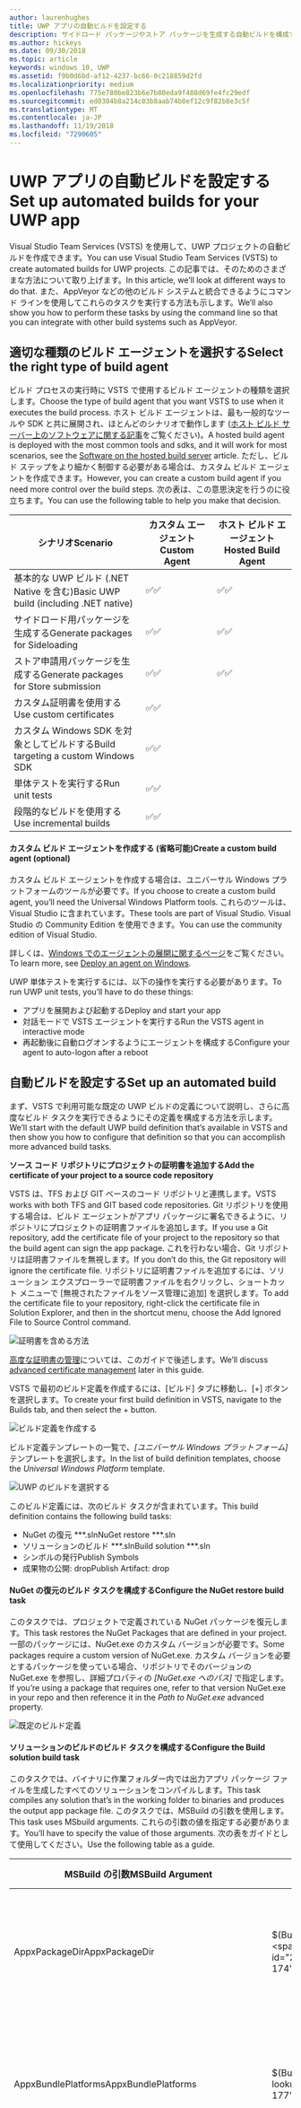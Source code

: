 ```yaml
---
author: laurenhughes
title: UWP アプリの自動ビルドを設定する
description: サイドロード パッケージやストア パッケージを生成する自動ビルドを構成する方法について説明します。
ms.author: hickeys
ms.date: 09/30/2018
ms.topic: article
keywords: windows 10, UWP
ms.assetid: f9b0d6bd-af12-4237-bc66-0c218859d2fd
ms.localizationpriority: medium
ms.openlocfilehash: 775e780be823b6e7b80eda9f488d69fe4fc29edf
ms.sourcegitcommit: ed0304b8a214c03b8aab74b8ef12c9f82b8e3c5f
ms.translationtype: MT
ms.contentlocale: ja-JP
ms.lasthandoff: 11/19/2018
ms.locfileid: "7290605"
---
```

# <a name="set-up-automated-builds-for-your-uwp-app"></a><span data-ttu-id="2e353-104">UWP アプリの自動ビルドを設定する</span><span class="sxs-lookup"><span data-stu-id="2e353-104">Set up automated builds for your UWP app</span></span>

<span data-ttu-id="2e353-105">Visual Studio Team Services (VSTS) を使用して、UWP プロジェクトの自動ビルドを作成できます。</span><span class="sxs-lookup"><span data-stu-id="2e353-105">You can use Visual Studio Team Services (VSTS) to create automated builds for UWP projects.</span></span>
<span data-ttu-id="2e353-106">この記事では、そのためのさまざまな方法について取り上げます。</span><span class="sxs-lookup"><span data-stu-id="2e353-106">In this article, we’ll look at different ways to do that.</span></span>  <span data-ttu-id="2e353-107">また、AppVeyor などの他のビルド システムと統合できるようにコマンド ラインを使用してこれらのタスクを実行する方法も示します。</span><span class="sxs-lookup"><span data-stu-id="2e353-107">We’ll also show you how to perform these tasks by using the command line so that you can integrate with other build systems such as AppVeyor.</span></span>

## <a name="select-the-right-type-of-build-agent"></a><span data-ttu-id="2e353-108">適切な種類のビルド エージェントを選択する</span><span class="sxs-lookup"><span data-stu-id="2e353-108">Select the right type of build agent</span></span>

<span data-ttu-id="2e353-109">ビルド プロセスの実行時に VSTS で使用するビルド エージェントの種類を選択します。</span><span class="sxs-lookup"><span data-stu-id="2e353-109">Choose the type of build agent that you want VSTS to use when it executes the build process.</span></span>
<span data-ttu-id="2e353-110">ホスト ビルド エージェントは、最も一般的なツールや SDK と共に展開され、ほとんどのシナリオで動作します ([ホスト ビルド サーバー上のソフトウェアに関する記事](https://www.visualstudio.com/docs/build/admin/agents/hosted-pool#software)をご覧ください)。</span><span class="sxs-lookup"><span data-stu-id="2e353-110">A hosted build agent is deployed with the most common tools and sdks, and it will work for most scenarios, see the [Software on the hosted build server](https://www.visualstudio.com/docs/build/admin/agents/hosted-pool#software) article.</span></span> <span data-ttu-id="2e353-111">ただし、ビルド ステップをより細かく制御する必要がある場合は、カスタム ビルド エージェントを作成できます。</span><span class="sxs-lookup"><span data-stu-id="2e353-111">However, you can create a custom build agent if you need more control over the build steps.</span></span> <span data-ttu-id="2e353-112">次の表は、この意思決定を行うのに役立ちます。</span><span class="sxs-lookup"><span data-stu-id="2e353-112">You can use the following table to help you make that decision.</span></span>

| **<span data-ttu-id="2e353-113">シナリオ</span><span class="sxs-lookup"><span data-stu-id="2e353-113">Scenario</span></span>** | **<span data-ttu-id="2e353-114">カスタム エージェント</span><span class="sxs-lookup"><span data-stu-id="2e353-114">Custom Agent</span></span>** | **<span data-ttu-id="2e353-115">ホスト ビルド エージェント</span><span class="sxs-lookup"><span data-stu-id="2e353-115">Hosted Build Agent</span></span>** |
|-------------|----------------|----------------------|
| <span data-ttu-id="2e353-116">基本的な UWP ビルド (.NET Native を含む)</span><span class="sxs-lookup"><span data-stu-id="2e353-116">Basic UWP build (including .NET native)</span></span>| <span data-ttu-id="2e353-117">:white_check_mark:</span><span class="sxs-lookup"><span data-stu-id="2e353-117">:white_check_mark:</span></span> | <span data-ttu-id="2e353-118">:white_check_mark:</span><span class="sxs-lookup"><span data-stu-id="2e353-118">:white_check_mark:</span></span> |
| <span data-ttu-id="2e353-119">サイドロード用パッケージを生成する</span><span class="sxs-lookup"><span data-stu-id="2e353-119">Generate packages for Sideloading</span></span>| <span data-ttu-id="2e353-120">:white_check_mark:</span><span class="sxs-lookup"><span data-stu-id="2e353-120">:white_check_mark:</span></span> | <span data-ttu-id="2e353-121">:white_check_mark:</span><span class="sxs-lookup"><span data-stu-id="2e353-121">:white_check_mark:</span></span> |
| <span data-ttu-id="2e353-122">ストア申請用パッケージを生成する</span><span class="sxs-lookup"><span data-stu-id="2e353-122">Generate packages for Store submission</span></span>| <span data-ttu-id="2e353-123">:white_check_mark:</span><span class="sxs-lookup"><span data-stu-id="2e353-123">:white_check_mark:</span></span> | <span data-ttu-id="2e353-124">:white_check_mark:</span><span class="sxs-lookup"><span data-stu-id="2e353-124">:white_check_mark:</span></span> |
| <span data-ttu-id="2e353-125">カスタム証明書を使用する</span><span class="sxs-lookup"><span data-stu-id="2e353-125">Use custom certificates</span></span>| <span data-ttu-id="2e353-126">:white_check_mark:</span><span class="sxs-lookup"><span data-stu-id="2e353-126">:white_check_mark:</span></span> | |
| <span data-ttu-id="2e353-127">カスタム Windows SDK を対象としてビルドする</span><span class="sxs-lookup"><span data-stu-id="2e353-127">Build targeting a custom Windows SDK</span></span>| <span data-ttu-id="2e353-128">:white_check_mark:</span><span class="sxs-lookup"><span data-stu-id="2e353-128">:white_check_mark:</span></span> |  |
| <span data-ttu-id="2e353-129">単体テストを実行する</span><span class="sxs-lookup"><span data-stu-id="2e353-129">Run unit tests</span></span>| <span data-ttu-id="2e353-130">:white_check_mark:</span><span class="sxs-lookup"><span data-stu-id="2e353-130">:white_check_mark:</span></span> |  |
| <span data-ttu-id="2e353-131">段階的なビルドを使用する</span><span class="sxs-lookup"><span data-stu-id="2e353-131">Use incremental builds</span></span>| <span data-ttu-id="2e353-132">:white_check_mark:</span><span class="sxs-lookup"><span data-stu-id="2e353-132">:white_check_mark:</span></span> |  |

#### <a name="create-a-custom-build-agent-optional"></a><span data-ttu-id="2e353-133">カスタム ビルド エージェントを作成する (省略可能)</span><span class="sxs-lookup"><span data-stu-id="2e353-133">Create a custom build agent (optional)</span></span>

<span data-ttu-id="2e353-134">カスタム ビルド エージェントを作成する場合は、ユニバーサル Windows プラットフォームのツールが必要です。</span><span class="sxs-lookup"><span data-stu-id="2e353-134">If you choose to create a custom build agent, you’ll need the Universal Windows Platform tools.</span></span> <span data-ttu-id="2e353-135">これらのツールは、Visual Studio に含まれています。</span><span class="sxs-lookup"><span data-stu-id="2e353-135">These tools are part of Visual Studio.</span></span> <span data-ttu-id="2e353-136">Visual Studio の Community Edition を使用できます。</span><span class="sxs-lookup"><span data-stu-id="2e353-136">You can use the community edition of Visual Studio.</span></span>

<span data-ttu-id="2e353-137">詳しくは、[Windows でのエージェントの展開に関するページ](https://www.visualstudio.com/docs/build/admin/agents/v2-windows)をご覧ください。</span><span class="sxs-lookup"><span data-stu-id="2e353-137">To learn more, see [Deploy an agent on Windows](https://www.visualstudio.com/docs/build/admin/agents/v2-windows).</span></span>

<span data-ttu-id="2e353-138">UWP 単体テストを実行するには、以下の操作を実行する必要があります。</span><span class="sxs-lookup"><span data-stu-id="2e353-138">To run UWP unit tests, you’ll have to do these things:</span></span>

- <span data-ttu-id="2e353-139">アプリを展開および起動する</span><span class="sxs-lookup"><span data-stu-id="2e353-139">Deploy and start your app</span></span>
- <span data-ttu-id="2e353-140">対話モードで VSTS エージェントを実行する</span><span class="sxs-lookup"><span data-stu-id="2e353-140">Run the VSTS agent in interactive mode</span></span>
- <span data-ttu-id="2e353-141">再起動後に自動ログオンするようにエージェントを構成する</span><span class="sxs-lookup"><span data-stu-id="2e353-141">Configure your agent to auto-logon after a reboot</span></span>

## <a name="set-up-an-automated-build"></a><span data-ttu-id="2e353-142">自動ビルドを設定する</span><span class="sxs-lookup"><span data-stu-id="2e353-142">Set up an automated build</span></span>

<span data-ttu-id="2e353-143">まず、VSTS で利用可能な既定の UWP ビルドの定義について説明し、さらに高度なビルド タスクを実行できるようにその定義を構成する方法を示します。</span><span class="sxs-lookup"><span data-stu-id="2e353-143">We’ll start with the default UWP build definition that’s available in VSTS and then show you how to configure that definition so that you can accomplish more advanced build tasks.</span></span>

**<span data-ttu-id="2e353-144">ソース コード リポジトリにプロジェクトの証明書を追加する</span><span class="sxs-lookup"><span data-stu-id="2e353-144">Add the certificate of your project to a source code repository</span></span>**

<span data-ttu-id="2e353-145">VSTS は、TFS および GIT ベースのコード リポジトリと連携します。</span><span class="sxs-lookup"><span data-stu-id="2e353-145">VSTS works with both TFS and GIT based code repositories.</span></span>
<span data-ttu-id="2e353-146">Git リポジトリを使用する場合は、ビルド エージェントがアプリ パッケージに署名できるように、リポジトリにプロジェクトの証明書ファイルを追加します。</span><span class="sxs-lookup"><span data-stu-id="2e353-146">If you use a Git repository, add the certificate file of your project to the repository so that the build agent can sign the app package.</span></span> <span data-ttu-id="2e353-147">これを行わない場合、Git リポジトリは証明書ファイルを無視します。</span><span class="sxs-lookup"><span data-stu-id="2e353-147">If you don’t do this, the Git repository will ignore the certificate file.</span></span>
<span data-ttu-id="2e353-148">リポジトリに証明書ファイルを追加するには、ソリューション エクスプローラーで証明書ファイルを右クリックし、ショートカット メニューで [無視されたファイルをソース管理に追加] を選択します。</span><span class="sxs-lookup"><span data-stu-id="2e353-148">To add the certificate file to your repository, right-click the certificate file in Solution Explorer, and then in the shortcut menu, choose the Add Ignored File to Source Control command.</span></span>

![証明書を含める方法](images/building-screen1.png)

<span data-ttu-id="2e353-150">[高度な証明書の管理](#certificates-best-practices)については、このガイドで後述します。</span><span class="sxs-lookup"><span data-stu-id="2e353-150">We’ll discuss [advanced certificate management](#certificates-best-practices) later in this guide.</span></span>

<span data-ttu-id="2e353-151">VSTS で最初のビルド定義を作成するには、[ビルド] タブに移動し、[+] ボタンを選択します。</span><span class="sxs-lookup"><span data-stu-id="2e353-151">To create your first build definition in VSTS, navigate to the Builds tab, and then select the + button.</span></span>

![ビルド定義を作成する](images/building-screen2.png)

<span data-ttu-id="2e353-153">ビルド定義テンプレートの一覧で、*[ユニバーサル Windows プラットフォーム]* テンプレートを選択します。</span><span class="sxs-lookup"><span data-stu-id="2e353-153">In the list of build definition templates, choose the *Universal Windows Platform* template.</span></span>

![UWP のビルドを選択する](images/building-screen3.png)

<span data-ttu-id="2e353-155">このビルド定義には、次のビルド タスクが含まれています。</span><span class="sxs-lookup"><span data-stu-id="2e353-155">This build definition contains the following build tasks:</span></span>

- <span data-ttu-id="2e353-156">NuGet の復元 \*\*\*.sln</span><span class="sxs-lookup"><span data-stu-id="2e353-156">NuGet restore \*\*\*.sln</span></span>
- <span data-ttu-id="2e353-157">ソリューションのビルド \*\*\*.sln</span><span class="sxs-lookup"><span data-stu-id="2e353-157">Build solution \*\*\*.sln</span></span>
- <span data-ttu-id="2e353-158">シンボルの発行</span><span class="sxs-lookup"><span data-stu-id="2e353-158">Publish Symbols</span></span>
- <span data-ttu-id="2e353-159">成果物の公開: drop</span><span class="sxs-lookup"><span data-stu-id="2e353-159">Publish Artifact: drop</span></span>

#### <a name="configure-the-nuget-restore-build-task"></a><span data-ttu-id="2e353-160">NuGet の復元のビルド タスクを構成する</span><span class="sxs-lookup"><span data-stu-id="2e353-160">Configure the NuGet restore build task</span></span>

<span data-ttu-id="2e353-161">このタスクでは、プロジェクトで定義されている NuGet パッケージを復元します。</span><span class="sxs-lookup"><span data-stu-id="2e353-161">This task restores the NuGet Packages that are defined in your project.</span></span> <span data-ttu-id="2e353-162">一部のパッケージには、NuGet.exe のカスタム バージョンが必要です。</span><span class="sxs-lookup"><span data-stu-id="2e353-162">Some packages require a custom version of NuGet.exe.</span></span> <span data-ttu-id="2e353-163">カスタム バージョンを必要とするパッケージを使っている場合、リポジトリでそのバージョンの NuGet.exe を参照し、詳細プロパティの *[NuGet.exe へのパス]* で指定します。</span><span class="sxs-lookup"><span data-stu-id="2e353-163">If you’re using a package that requires one, refer to that version NuGet.exe in your repo and then reference it in the *Path to NuGet.exe* advanced property.</span></span>

![既定のビルド定義](images/building-screen4.png)

#### <a name="configure-the-build-solution-build-task"></a><span data-ttu-id="2e353-165">ソリューションのビルドのビルド タスクを構成する</span><span class="sxs-lookup"><span data-stu-id="2e353-165">Configure the Build solution build task</span></span>

<span data-ttu-id="2e353-166">このタスクでは、バイナリに作業フォルダー内では出力アプリ パッケージ ファイルを生成したすべてのソリューションをコンパイルします。</span><span class="sxs-lookup"><span data-stu-id="2e353-166">This task compiles any solution that’s in the working folder to binaries and produces the output app package file.</span></span>
<span data-ttu-id="2e353-167">このタスクでは、MSBuild の引数を使用します。</span><span class="sxs-lookup"><span data-stu-id="2e353-167">This task uses MSbuild arguments.</span></span>  <span data-ttu-id="2e353-168">これらの引数の値を指定する必要があります。</span><span class="sxs-lookup"><span data-stu-id="2e353-168">You’ll have to specify the value of those arguments.</span></span> <span data-ttu-id="2e353-169">次の表をガイドとして使用してください。</span><span class="sxs-lookup"><span data-stu-id="2e353-169">Use the following table as a guide.</span></span>

|**<span data-ttu-id="2e353-170">MSBuild の引数</span><span class="sxs-lookup"><span data-stu-id="2e353-170">MSBuild Argument</span></span>**|**<span data-ttu-id="2e353-171">値</span><span class="sxs-lookup"><span data-stu-id="2e353-171">Value</span></span>**|**<span data-ttu-id="2e353-172">説明</span><span class="sxs-lookup"><span data-stu-id="2e353-172">Description</span></span>**|
|--------------------|---------|---------------|
|<span data-ttu-id="2e353-173">AppxPackageDir</span><span class="sxs-lookup"><span data-stu-id="2e353-173">AppxPackageDir</span></span>|<span data-ttu-id="2e353-174">$(Build.ArtifactStagingDirectory)\AppxPackages</span><span class="sxs-lookup"><span data-stu-id="2e353-174">$(Build.ArtifactStagingDirectory)\AppxPackages</span></span>|<span data-ttu-id="2e353-175">生成された成果物を格納するフォルダーを定義します。</span><span class="sxs-lookup"><span data-stu-id="2e353-175">Defines the folder to store the generated artifacts.</span></span>|
|<span data-ttu-id="2e353-176">AppxBundlePlatforms</span><span class="sxs-lookup"><span data-stu-id="2e353-176">AppxBundlePlatforms</span></span>|<span data-ttu-id="2e353-177">$(Build.BuildPlatform)</span><span class="sxs-lookup"><span data-stu-id="2e353-177">$(Build.BuildPlatform)</span></span>|<span data-ttu-id="2e353-178">バンドルに含めるプラットフォームを定義できます。</span><span class="sxs-lookup"><span data-stu-id="2e353-178">Allows you to define the platforms to include in the bundle.</span></span>|
|<span data-ttu-id="2e353-179">AppxBundle</span><span class="sxs-lookup"><span data-stu-id="2e353-179">AppxBundle</span></span>|<span data-ttu-id="2e353-180">Always</span><span class="sxs-lookup"><span data-stu-id="2e353-180">Always</span></span>|<span data-ttu-id="2e353-181">指定されているプラットフォームの appx ファイルを含む appxbundle を作成します。</span><span class="sxs-lookup"><span data-stu-id="2e353-181">Creates an appxbundle with the appx files for the platform specified.</span></span>|
|**<span data-ttu-id="2e353-182">UapAppxPackageBuildMode</span><span class="sxs-lookup"><span data-stu-id="2e353-182">UapAppxPackageBuildMode</span></span>**|<span data-ttu-id="2e353-183">StoreUpload</span><span class="sxs-lookup"><span data-stu-id="2e353-183">StoreUpload</span></span>|<span data-ttu-id="2e353-184">生成するアプリ パッケージの種類を定義します。</span><span class="sxs-lookup"><span data-stu-id="2e353-184">Defines the kind of app package to generate.</span></span> <span data-ttu-id="2e353-185">(既定では含まれません)。</span><span class="sxs-lookup"><span data-stu-id="2e353-185">(Not included by default)</span></span>|

<span data-ttu-id="2e353-186">コマンド ラインを使って、つまり他のビルド システムを使って、ソリューションをビルドする場合は、次の引数を指定して msbuild を実行します。</span><span class="sxs-lookup"><span data-stu-id="2e353-186">If you want to build your solution by using the command line, or by using any other build system, run msbuild with these arguments.</span></span>

```ps
/p:AppxPackageDir="$(Build.ArtifactStagingDirectory)\AppxPackages\\"
/p:UapAppxPackageBuildMode=StoreUpload
/p:AppxBundlePlatforms="$(Build.BuildPlatform)"
/p:AppxBundle=Always
```

<span data-ttu-id="2e353-187">$() 構文で定義されたパラメーターは、ビルド定義で定義される変数で、他のビルド システムでは変更されます。</span><span class="sxs-lookup"><span data-stu-id="2e353-187">The parameters defined with the $() syntax are variables defined in the build definition, and will change in other build systems.</span></span>

![既定の変数](images/building-screen5.png)

<span data-ttu-id="2e353-189">すべての定義済みの変数を表示するには、[ビルド変数の使用に関するページ](https://www.visualstudio.com/docs/build/define/variables)をご覧ください。</span><span class="sxs-lookup"><span data-stu-id="2e353-189">To view all predefined variables, see [Use build variables.](https://www.visualstudio.com/docs/build/define/variables)</span></span>

#### <a name="configure-the-publish-artifact-build-task"></a><span data-ttu-id="2e353-190">成果物の公開のビルド タスクを構成する</span><span class="sxs-lookup"><span data-stu-id="2e353-190">Configure the Publish Artifact build task</span></span>

<span data-ttu-id="2e353-191">このタスクは、VSTS で生成される成果物を格納します。</span><span class="sxs-lookup"><span data-stu-id="2e353-191">This task stores the generated artifacts in VSTS.</span></span> <span data-ttu-id="2e353-192">成果物は、ビルド結果ページの [成果物] タブで確認できます。</span><span class="sxs-lookup"><span data-stu-id="2e353-192">You can see them in the Artifacts tab of the build results page.</span></span>
<span data-ttu-id="2e353-193">VSTS は、以前に定義した `$(Build.ArtifactStagingDirectory)\AppxPackages` フォルダーを使用します。</span><span class="sxs-lookup"><span data-stu-id="2e353-193">VSTS uses the `$(Build.ArtifactStagingDirectory)\AppxPackages` folder that we previously defined.</span></span>

![成果物](images/building-screen6.png)

<span data-ttu-id="2e353-195">ここでは、`UapAppxPackageBuildMode` プロパティを `StoreUpload` に設定しているため、成果物フォルダーには、ストアへの提出に推奨されるパッケージ (.appxupload) が含まれます。</span><span class="sxs-lookup"><span data-stu-id="2e353-195">Because we’ve set the `UapAppxPackageBuildMode` property to `StoreUpload`, the artifacts folder includes the package that recommended for submission to the Store (.appxupload).</span></span> <span data-ttu-id="2e353-196">提出できることも通常のアプリ パッケージ (.appx/.msix) またはアプリ バンドル (.appxbundle/.msixbundle) ストアに注意してください。</span><span class="sxs-lookup"><span data-stu-id="2e353-196">Note that you can also submit a regular app pacakge (.appx/.msix) or an app bundle (.appxbundle/.msixbundle) to the Store.</span></span> <span data-ttu-id="2e353-197">この資料の目的上、.appxupload ファイルを使います。</span><span class="sxs-lookup"><span data-stu-id="2e353-197">For the purposes of this article, we'll use the .appxupload file.</span></span>

>[!NOTE]
> <span data-ttu-id="2e353-198">既定では、VSTS エージェントによって、生成された最新のアプリ パッケージが維持されます。</span><span class="sxs-lookup"><span data-stu-id="2e353-198">By default, the VSTS agent maintains the latest generated app packages.</span></span> <span data-ttu-id="2e353-199">現在のビルドの成果物のみを格納する場合は、バイナリ ディレクトリをクリーンアップするようにビルドを構成します。</span><span class="sxs-lookup"><span data-stu-id="2e353-199">If you want to store only the artifacts of the current build, configure the build to clean the binaries directory.</span></span> <span data-ttu-id="2e353-200">そのためには、`Build.Clean` という名前の変数を追加し、その変数の値を `all` に設定します。</span><span class="sxs-lookup"><span data-stu-id="2e353-200">To do that, add a variable named `Build.Clean` and then set it to the value `all`.</span></span> <span data-ttu-id="2e353-201">詳しくは、[リポジトリの指定に関するページ](https://www.visualstudio.com/docs/build/define/repository#how-can-i-clean-the-repository-in-a-different-way)をご覧ください。</span><span class="sxs-lookup"><span data-stu-id="2e353-201">To learn more, see [Specify the repository](https://www.visualstudio.com/docs/build/define/repository#how-can-i-clean-the-repository-in-a-different-way).</span></span>

#### <a name="the-types-of-automated-builds"></a><span data-ttu-id="2e353-202">自動ビルドの種類</span><span class="sxs-lookup"><span data-stu-id="2e353-202">The types of automated builds</span></span>

<span data-ttu-id="2e353-203">次に、ビルド定義を使って自動ビルドを作成します。</span><span class="sxs-lookup"><span data-stu-id="2e353-203">Next, you’ll use your build definition to create an automated build.</span></span> <span data-ttu-id="2e353-204">次の表では、作成できる自動ビルドの各種類について説明します。</span><span class="sxs-lookup"><span data-stu-id="2e353-204">The following table describes each type of automated build that you can create.</span></span>

|**<span data-ttu-id="2e353-205">ビルドの種類</span><span class="sxs-lookup"><span data-stu-id="2e353-205">Type of Build</span></span>**|**<span data-ttu-id="2e353-206">成果物</span><span class="sxs-lookup"><span data-stu-id="2e353-206">Artifact</span></span>**|**<span data-ttu-id="2e353-207">推奨される頻度</span><span class="sxs-lookup"><span data-stu-id="2e353-207">Recommended Frequency</span></span>**|**<span data-ttu-id="2e353-208">説明</span><span class="sxs-lookup"><span data-stu-id="2e353-208">Description</span></span>**|
|-----------------|------------|-------------------------|---------------|
|<span data-ttu-id="2e353-209">継続的インテグレーション</span><span class="sxs-lookup"><span data-stu-id="2e353-209">Continuous Integration</span></span>|<span data-ttu-id="2e353-210">ビルド ログ、テスト結果</span><span class="sxs-lookup"><span data-stu-id="2e353-210">Build Log, Test Results</span></span>|<span data-ttu-id="2e353-211">コミットごと</span><span class="sxs-lookup"><span data-stu-id="2e353-211">Each commit</span></span>|<span data-ttu-id="2e353-212">この種類のビルドは高速で、1 日に数回実行されます。</span><span class="sxs-lookup"><span data-stu-id="2e353-212">This type of build is fast and run several times a day.</span></span>|
|<span data-ttu-id="2e353-213">サイドロード用の継続的配置ビルド</span><span class="sxs-lookup"><span data-stu-id="2e353-213">Continuous Deployment build for sideloading</span></span>|<span data-ttu-id="2e353-214">配置パッケージ</span><span class="sxs-lookup"><span data-stu-id="2e353-214">Deployment Packages</span></span>|<span data-ttu-id="2e353-215">毎日</span><span class="sxs-lookup"><span data-stu-id="2e353-215">Daily</span></span> |<span data-ttu-id="2e353-216">この種類のビルドは、単体テストを含めることができますが、少し長くかかります。</span><span class="sxs-lookup"><span data-stu-id="2e353-216">This type of build can Include unit tests but it takes a bit longer.</span></span> <span data-ttu-id="2e353-217">これにより、手動でテストでき、HockeyApp などの他のツールと統合できます。</span><span class="sxs-lookup"><span data-stu-id="2e353-217">It allows manual testing and you can integrate it with other tools such as HockeyApp.</span></span>|
|<span data-ttu-id="2e353-218">ストアにパッケージを提出する継続的配置ビルド</span><span class="sxs-lookup"><span data-stu-id="2e353-218">Continuous Deployment build that submits a package to the Store</span></span>|<span data-ttu-id="2e353-219">公開パッケージ</span><span class="sxs-lookup"><span data-stu-id="2e353-219">Publishing Packages</span></span>|<span data-ttu-id="2e353-220">オンデマンド</span><span class="sxs-lookup"><span data-stu-id="2e353-220">On demand</span></span>|<span data-ttu-id="2e353-221">この種類のビルドでは、ストアに公開できるパッケージを作成します。</span><span class="sxs-lookup"><span data-stu-id="2e353-221">This type of build creates a package that you can publish to the Store.</span></span>|

<span data-ttu-id="2e353-222">1 つずつを構成する方法を見てみましょう。</span><span class="sxs-lookup"><span data-stu-id="2e353-222">Let’s look at how to configure each one.</span></span>

## <a name="set-up-a-continuous-integration-ci-build"></a><span data-ttu-id="2e353-223">継続的インテグレーション (CI) ビルドを設定する</span><span class="sxs-lookup"><span data-stu-id="2e353-223">Set up a Continuous Integration (CI) build</span></span>

<span data-ttu-id="2e353-224">この種類のビルドは、すばやくコードに関連する問題を診断するのに役立ちます。</span><span class="sxs-lookup"><span data-stu-id="2e353-224">This type of a build helps you to diagnose code related problems quickly.</span></span> <span data-ttu-id="2e353-225">通常、1 つのプラットフォーム用にのみ実行され、.NETネイティブ ツール チェーンで処理する必要はありません。</span><span class="sxs-lookup"><span data-stu-id="2e353-225">They’re typically executed for only one platform, and they don’t need to be processed by the .NET native toolchain.</span></span> <span data-ttu-id="2e353-226">また、CI ビルドを使って、テスト結果のレポートを生成する単体テストを実行できます。</span><span class="sxs-lookup"><span data-stu-id="2e353-226">Also, with CI builds, you can run unit tests that produce a test results report.</span></span>

<span data-ttu-id="2e353-227">CI ビルドの一環として UWP 単体テストを実行する場合、ホスト ビルド エージェントではなく、カスタム ビルド エージェントを使用する必要があります。</span><span class="sxs-lookup"><span data-stu-id="2e353-227">If you want to run UWP unit tests as part of your CI build you’ll need to use a custom build agent instead of the hosted build agent.</span></span>

>[!NOTE]
> <span data-ttu-id="2e353-228">複数のアプリを同じソリューションにバンドルすると、エラーが発生する可能性があります。</span><span class="sxs-lookup"><span data-stu-id="2e353-228">If you bundle more than one app in the same solution, you might receive an error.</span></span> <span data-ttu-id="2e353-229">このようなエラーを解決する方法については、「[複数のアプリを同じソリューションにバンドルした場合に表示されるエラーを解決する](#bundle-errors)」をご覧ください。</span><span class="sxs-lookup"><span data-stu-id="2e353-229">See the following topic for help resolving that error: [Address errors that appear when you bundle more than one app in the same solution.](#bundle-errors)</span></span>

### <a name="configure-a-ci-build-definition"></a><span data-ttu-id="2e353-230">CI ビルド定義を構成する</span><span class="sxs-lookup"><span data-stu-id="2e353-230">Configure a CI build definition</span></span>

<span data-ttu-id="2e353-231">既定の UWP テンプレートを使用して、ビルド定義を作成します。</span><span class="sxs-lookup"><span data-stu-id="2e353-231">Use the default UWP template to create a build definition.</span></span> <span data-ttu-id="2e353-232">次に、チェックインごとに実行するトリガーを構成します。</span><span class="sxs-lookup"><span data-stu-id="2e353-232">Then, configure the Trigger to execute on each check in.</span></span>

![CI トリガー](images/building-screen7.png)

<span data-ttu-id="2e353-234">CI ビルドはユーザーに対して展開されないため、CD ビルドとの混同を避けるために、異なるバージョン番号によって管理することをお勧めします。</span><span class="sxs-lookup"><span data-stu-id="2e353-234">Because the CI build won’t be deployed to users, it’s a good idea to maintain different versioning numbers to avoid confusion with the CD builds.</span></span> <span data-ttu-id="2e353-235">次に、例を示します。</span><span class="sxs-lookup"><span data-stu-id="2e353-235">For example:</span></span>
`$(BuildDefinitionName)_0.0.$(DayOfYear)$(Rev:.r)`

#### <a name="configure-a-custom-build-agent-for-unit-testing"></a><span data-ttu-id="2e353-236">単体テスト用のカスタム ビルド エージェントを構成する</span><span class="sxs-lookup"><span data-stu-id="2e353-236">Configure a custom build agent for unit testing</span></span>

1. <span data-ttu-id="2e353-237">お使いの PC で開発者モードを有効にします。</span><span class="sxs-lookup"><span data-stu-id="2e353-237">Enable Developer Mode on your PC.</span></span> <span data-ttu-id="2e353-238">詳しくは、「[デバイスを開発用に有効にする](https://docs.microsoft.com/windows/uwp/get-started/enable-your-device-for-development)」をご覧ください。</span><span class="sxs-lookup"><span data-stu-id="2e353-238">See [Enable your device for development](https://docs.microsoft.com/windows/uwp/get-started/enable-your-device-for-development) for more information.</span></span>
2. <span data-ttu-id="2e353-239">サービスを対話型プロセスとして実行できるように設定します。</span><span class="sxs-lookup"><span data-stu-id="2e353-239">Enable the service to run as an interactive process.</span></span> <span data-ttu-id="2e353-240">詳しくは、[Windows でのエージェントの展開に関するページ](https://docs.microsoft.com/vsts/build-release/actions/agents/v2-windows)をご覧ください。</span><span class="sxs-lookup"><span data-stu-id="2e353-240">To learn more, see [Deploy an agent on Windows](https://docs.microsoft.com/vsts/build-release/actions/agents/v2-windows).</span></span>
3. <span data-ttu-id="2e353-241">エージェントに署名証明書を展開します。</span><span class="sxs-lookup"><span data-stu-id="2e353-241">Deploy the signing certificate to the agent.</span></span>

<span data-ttu-id="2e353-242">署名証明書を展開するには、`.cer` ファイルをダブルクリックし、**[ローカル コンピューター]** を選択して、**信頼されたユーザーのストア**を選択します。</span><span class="sxs-lookup"><span data-stu-id="2e353-242">To deploy a signing certificate, double-click the `.cer` file, choose **Local Machine**, and then choose **Trusted People Store**.</span></span>

<span id="uwp-unit-tests" />

### <a name="configure-the-build-definition-to-run-uwp-unit-tests"></a><span data-ttu-id="2e353-243">UWP 単体テストを実行するようにビルド定義を構成する</span><span class="sxs-lookup"><span data-stu-id="2e353-243">Configure the build definition to run UWP Unit Tests</span></span>

<span data-ttu-id="2e353-244">単体テストを実行するには、Visual Studio テスト ビルド ステップを使用します。</span><span class="sxs-lookup"><span data-stu-id="2e353-244">To execute a unit test, use the Visual Studio Test build step.</span></span>

![単体テストを追加する](images/building-screen8.png)

<span data-ttu-id="2e353-246">UWP 単体テストは特定の appxrecipe ファイルのコンテキストで実行されるため、生成されたバンドルを使うことはできません。</span><span class="sxs-lookup"><span data-stu-id="2e353-246">UWP unit tests are executed in the context of a given appxrecipe file so you can’t use the generated bundle.</span></span> <span data-ttu-id="2e353-247">また、具体的なプラットフォームの appxrecipe ファイルへのパスを指定する必要があります。</span><span class="sxs-lookup"><span data-stu-id="2e353-247">Also, you’ll have to specify the path to a concrete platform appxrecipe file.</span></span> <span data-ttu-id="2e353-248">次に、例を示します。</span><span class="sxs-lookup"><span data-stu-id="2e353-248">For example:</span></span>

```ps
$(Build.ArtifactStagingDirectory)\AppxPackages\MyUWPApp.UnitTest\x86\MyUWPApp.UnitTest_$(AppxVersion)_x86.appxrecipe
```

<span data-ttu-id="2e353-249">テストを実行するには、コンソール パラメーターを vstest.console.exe に追加する必要があります。</span><span class="sxs-lookup"><span data-stu-id="2e353-249">In order for the tests to run a console parameter will have to be added to vstest.console.exe.</span></span> <span data-ttu-id="2e353-250">このパラメーターは、**[実行オプション] => [Other console options] (その他のコンソール オプション)** から指定できます。</span><span class="sxs-lookup"><span data-stu-id="2e353-250">This parameter can be provide through: **Execution Options => Other console options**.</span></span> <span data-ttu-id="2e353-251">次のパラメーターを追加してください。</span><span class="sxs-lookup"><span data-stu-id="2e353-251">Please add following parameter:</span></span>

```ps
/framework:FrameworkUap10
```

>[!NOTE]
> <span data-ttu-id="2e353-252">コマンド ラインからローカルに単体テストを実行するには、次のコマンドを使います。</span><span class="sxs-lookup"><span data-stu-id="2e353-252">Use the following command to execute the unit tests locally from the command line:</span></span>
`"%ProgramFiles(x86)%\Microsoft Visual Studio 14.0\Common7\IDE\CommonExtensions\Microsoft\TestWindow\vstest.console.exe"`

#### <a name="access-test-results"></a><span data-ttu-id="2e353-253">テスト結果にアクセスする</span><span class="sxs-lookup"><span data-stu-id="2e353-253">Access test results</span></span>

<span data-ttu-id="2e353-254">VSTS では、ビルドの概要ページに、単体テストを実行する各ビルドのテスト結果が表示されます。</span><span class="sxs-lookup"><span data-stu-id="2e353-254">In VSTS, the build summary page shows the test results for each build that executes unit tests.</span></span> <span data-ttu-id="2e353-255">そこから、**[テスト結果]** ページを開いてテスト結果の詳細を確認できます。</span><span class="sxs-lookup"><span data-stu-id="2e353-255">From there, you can open the **Test Results** page to see more detail about the test results.</span></span>

![テスト結果](images/building-screen9.png)

#### <a name="improve-the-speed-of-a-ci-build"></a><span data-ttu-id="2e353-257">CI ビルドの速度を向上させる</span><span class="sxs-lookup"><span data-stu-id="2e353-257">Improve the speed of a CI build</span></span>

<span data-ttu-id="2e353-258">チェックインの品質を監視する目的にのみ CI ビルドを使用する場合は、ビルド時間を短縮できます。</span><span class="sxs-lookup"><span data-stu-id="2e353-258">If you want to use your CI build only to monitor the quality of your check-ins, you can reduce your build times.</span></span>

#### <a name="to-improve-the-speed-of-a-ci-build"></a><span data-ttu-id="2e353-259">CI ビルドの速度を向上させるには</span><span class="sxs-lookup"><span data-stu-id="2e353-259">To improve the speed of a CI build</span></span>

1. <span data-ttu-id="2e353-260">1 つのプラットフォーム向けにのみビルドします。</span><span class="sxs-lookup"><span data-stu-id="2e353-260">Build for only one platform.</span></span>
2. <span data-ttu-id="2e353-261">BuildPlatform 変数を編集して、x86 のみを使用します。</span><span class="sxs-lookup"><span data-stu-id="2e353-261">Edit the BuildPlatform variable to use only x86.</span></span> ![CI を構成する](images/building-screen10.png)
3. <span data-ttu-id="2e353-263">ビルド ステップで、[MSBuild 引数] プロパティに「/p:AppxBundle=Never」を追加し、[プラットフォーム] プロパティを設定します。</span><span class="sxs-lookup"><span data-stu-id="2e353-263">In the build step, add /p:AppxBundle=Never to the MSBuild Arguments property, and then set the Platform property.</span></span> ![プラットフォームを構成する](images/building-screen11.png)
4. <span data-ttu-id="2e353-265">単体テスト プロジェクトで、.NET Native を無効にします。</span><span class="sxs-lookup"><span data-stu-id="2e353-265">In the unit test project, disable .NET Native.</span></span>

<span data-ttu-id="2e353-266">そのためには、プロジェクト ファイルを開き、プロジェクトのプロパティで、`UseDotNetNativeToolchain` プロパティを `false` に設定します。</span><span class="sxs-lookup"><span data-stu-id="2e353-266">To do that, open the project file, and in the project properties, set the `UseDotNetNativeToolchain` property to `false`.</span></span>

<span data-ttu-id="2e353-267">.NET Native ツール チェーンはワークフローの重要な部分であるため、リリース ビルドをテストするにはこのツール チェーンを使用する必要があります。</span><span class="sxs-lookup"><span data-stu-id="2e353-267">Using the .NET native tool chain is an important part of the workflow and should still be used to test release builds.</span></span>

<span id="bundle-errors" />

#### <a name="address-errors-that-appear-when-you-bundle-more-than-one-app-in-the-same-solution"></a><span data-ttu-id="2e353-268">複数のアプリを同じソリューションにバンドルした場合に表示されるエラーを解決する</span><span class="sxs-lookup"><span data-stu-id="2e353-268">Address errors that appear when you bundle more than one app in the same solution</span></span>

<span data-ttu-id="2e353-269">ソリューションに複数の UWP プロジェクトを追加し、バンドルを作成しようとすると、次のようなエラーが表示される場合があります。</span><span class="sxs-lookup"><span data-stu-id="2e353-269">If you add more than one UWP project to your solution, and then try to create a bundle, you might receive an error like this one:</span></span>

```ps
MakeAppx(0,0): Error : Error info: error 80080204: The package with file name "AppOne.UnitTests_0.1.2595.0_x86.appx" and package full name "8ef641d1-4557-4e33-957f-6895b122f1e6_0.1.2595.0_x86__scrj5wvaadcy6" is not valid in the bundle because it has a different package family name than other packages in the bundle
```

<span data-ttu-id="2e353-270">このエラーが表示されるのは、ソリューション レベルで、バンドルに含めるアプリが明確ではないためです。</span><span class="sxs-lookup"><span data-stu-id="2e353-270">This error appears because at the solution level, it’s not clear which app should appear in the bundle.</span></span>
<span data-ttu-id="2e353-271">この問題を解決するには、各プロジェクト ファイルを開き、最初の `<PropertyGroup>` 要素の最後に以下のプロパティを追加します。</span><span class="sxs-lookup"><span data-stu-id="2e353-271">To resolve this issue, open each project file and add the following properties at the end of the first `<PropertyGroup>` element:</span></span>

|**<span data-ttu-id="2e353-272">プロジェクト</span><span class="sxs-lookup"><span data-stu-id="2e353-272">Project</span></span>**|**<span data-ttu-id="2e353-273">プロパティ</span><span class="sxs-lookup"><span data-stu-id="2e353-273">Properties</span></span>**|
|-------|----------|
|<span data-ttu-id="2e353-274">App</span><span class="sxs-lookup"><span data-stu-id="2e353-274">App</span></span>|`<AppxBundle>Always</AppxBundle>`|
|<span data-ttu-id="2e353-275">UnitTests</span><span class="sxs-lookup"><span data-stu-id="2e353-275">UnitTests</span></span>|`<AppxBundle>Never</AppxBundle>`|

<span data-ttu-id="2e353-276">その後、ビルド ステップから MSBuild の `AppxBundle` 引数を削除します。</span><span class="sxs-lookup"><span data-stu-id="2e353-276">Then, remove the `AppxBundle` msbuild argument from the build step.</span></span>

## <a name="set-up-a-continuous-deployment-build-for-sideloading"></a><span data-ttu-id="2e353-277">サイドロード用の継続的配置ビルドの設定</span><span class="sxs-lookup"><span data-stu-id="2e353-277">Set up a continuous deployment build for sideloading</span></span>

<span data-ttu-id="2e353-278">この種類のビルドが完了したら、ユーザーは、ビルド結果ページの [成果物] セクションから、アプリ バンドル ファイルをダウンロードできます。</span><span class="sxs-lookup"><span data-stu-id="2e353-278">When this type of build completes, users can download the app bundle file from the artifacts section of the build results page.</span></span>
<span data-ttu-id="2e353-279">より完全な配布を作成することでアプリのベータ テストを行う場合は、HockeyApp サービスを使用できます。</span><span class="sxs-lookup"><span data-stu-id="2e353-279">If you want to beta test the app by creating a more complete distribution, you can use the HockeyApp service.</span></span> <span data-ttu-id="2e353-280">このサービスは、ベータ テスト、ユーザー分析、クラッシュ診断用の高度な機能を提供します。</span><span class="sxs-lookup"><span data-stu-id="2e353-280">This service offers advanced capabilities for beta testing, user analytics and crash diagnostics.</span></span>

### <a name="applying-version-numbers-to-your-builds"></a><span data-ttu-id="2e353-281">ビルドにバージョン番号を適用する</span><span class="sxs-lookup"><span data-stu-id="2e353-281">Applying version numbers to your builds</span></span>

<span data-ttu-id="2e353-282">マニフェスト ファイルには、アプリのバージョン番号が含まれています。</span><span class="sxs-lookup"><span data-stu-id="2e353-282">The manifest file contains the app version number.</span></span>  <span data-ttu-id="2e353-283">バージョン番号を変更するには、ソース コントロール リポジトリ内のマニフェスト ファイルを更新します。</span><span class="sxs-lookup"><span data-stu-id="2e353-283">Update the manifest file in your source control repository to change the version number.</span></span>
<span data-ttu-id="2e353-284">アプリのバージョン番号を更新するもう 1 つの方法は、VSTS によって生成されるビルド番号を使用し、アプリをコンパイルする直前にアプリ マニフェストを変更する方法です。</span><span class="sxs-lookup"><span data-stu-id="2e353-284">Another way to update the version number of your app is to use the build number that is generated by VSTS, and then modify the app manifest just before you compile the app.</span></span> <span data-ttu-id="2e353-285">ソース コード リポジトリにはこれらの変更をコミットしないでください。</span><span class="sxs-lookup"><span data-stu-id="2e353-285">Just don’t commit those changes to the source code repository.</span></span>

<span data-ttu-id="2e353-286">ビルド定義でバージョン管理ビルド番号の形式を定義し、コンパイルする前に、結果のバージョン番号を使用して AppxManifest ファイルと、必要に応じて AssemblyInfo.cs ファイルを更新する必要があります。</span><span class="sxs-lookup"><span data-stu-id="2e353-286">You’ll have to define your versioning build number format in the build definition, and then use the resulting version number to update the AppxManifest and optionally, the AssemblyInfo.cs files, before you compile.</span></span>

<span data-ttu-id="2e353-287">ビルド定義の *[全般]* タブで、ビルド番号の形式を定義します。</span><span class="sxs-lookup"><span data-stu-id="2e353-287">Define the build number format in the *General* tab of your build definition.</span></span>

![ビルドのバージョン](images/building-screen12.png)

<span data-ttu-id="2e353-289">たとえば、ビルド番号の形式を次のように設定したとします。</span><span class="sxs-lookup"><span data-stu-id="2e353-289">For example, if you set the build number format to the following value:</span></span>

```ps
$(BuildDefinitionName)_1.1.$(DayOfYear)$(Rev:r).0
```

<span data-ttu-id="2e353-290">VSTS では次のようなバージョン番号が生成されます。</span><span class="sxs-lookup"><span data-stu-id="2e353-290">VSTS generates a version number like:</span></span>

```ps
CI_MyUWPApp_1.1.2501.0
```

>[!NOTE]
><span data-ttu-id="2e353-291">Microsoft Store では、バージョンの最後の数字は 0 である必要があります。</span><span class="sxs-lookup"><span data-stu-id="2e353-291">The Store will require that the last number in the version to be 0.</span></span>

<span data-ttu-id="2e353-292">バージョン番号を抽出し、マニフェストや `AssemblyInfo` ファイルに適用できるようにするには、カスタム PowerShell スクリプト ([ここ](https://go.microsoft.com/fwlink/?prd=12560&pver=14&plcid=0x409&clcid=0x9&ar=DevCenter&sar=docs)で入手可能) を使用します。</span><span class="sxs-lookup"><span data-stu-id="2e353-292">So that you can extract the version number and apply it to the manifest and/or `AssemblyInfo` files, use a custom PowerShell script (available [here](https://go.microsoft.com/fwlink/?prd=12560&pver=14&plcid=0x409&clcid=0x9&ar=DevCenter&sar=docs)).</span></span> <span data-ttu-id="2e353-293">このスクリプトは、環境変数 `BUILD_BUILDNUMBER` からバージョン番号を読み取り、AssemblyInfo ファイルと AppxManifest ファイルを変更します。</span><span class="sxs-lookup"><span data-stu-id="2e353-293">That script reads the version number from the environment variable `BUILD_BUILDNUMBER`, and then modifies the AssemblyInfo and AppxManifest files.</span></span> <span data-ttu-id="2e353-294">ソース リポジトリにこのスクリプトを追加したことを確認し、次のように PowerShell のビルド タスクを構成します。</span><span class="sxs-lookup"><span data-stu-id="2e353-294">Make sure to add this script to your source repository, and then configure a PowerShell build task as shown here:</span></span>

![バージョンの更新](images/building-screen13.png)

<span data-ttu-id="2e353-296">`$(AppxVersion)` 変数にバージョン番号が含まれています。</span><span class="sxs-lookup"><span data-stu-id="2e353-296">The `$(AppxVersion)` variable contains the version number.</span></span> <span data-ttu-id="2e353-297">この番号を他のビルド ステップで使用できます。</span><span class="sxs-lookup"><span data-stu-id="2e353-297">You can use that number in other build steps.</span></span>

#### <a name="optional-integrate-with-hockeyapp"></a><span data-ttu-id="2e353-298">省略可能: HockeyApp と統合する</span><span class="sxs-lookup"><span data-stu-id="2e353-298">Optional: Integrate with HockeyApp</span></span>

<span data-ttu-id="2e353-299">まず、Visual Studio 拡張機能 [HockeyApp](https://marketplace.visualstudio.com/items?itemName=ms.hockeyapp) をインストールします。</span><span class="sxs-lookup"><span data-stu-id="2e353-299">First, install the [HockeyApp](https://marketplace.visualstudio.com/items?itemName=ms.hockeyapp) Visual Studio extension.</span></span> <span data-ttu-id="2e353-300">VSTS 管理者としてこの拡張機能をインストールする必要があります。</span><span class="sxs-lookup"><span data-stu-id="2e353-300">You will need to install this extension as a VSTS administrator.</span></span>

![HockeyApp](images/building-screen14.png)

<span data-ttu-id="2e353-302">次に、HockeyApp の接続を構成します。手順については、[Visual Studio Team Services (VSTS) や Team Foundation Server (TFS) で HockeyApp を使用する方法に関するページ](https://support.hockeyapp.net/kb/third-party-bug-trackers-services-and-webhooks/how-to-use-hockeyapp-with-visual-studio-team-services-vsts-or-team-foundation-server-tfs)をご覧ください。</span><span class="sxs-lookup"><span data-stu-id="2e353-302">Next, configure the HockeyApp connection by using this guide: [How to use HockeyApp with Visual Studio Team Services (VSTS) or Team Foundation Server (TFS).](https://support.hockeyapp.net/kb/third-party-bug-trackers-services-and-webhooks/how-to-use-hockeyapp-with-visual-studio-team-services-vsts-or-team-foundation-server-tfs)</span></span>
<span data-ttu-id="2e353-303">HockeyApp アカウントを設定するには、Microsoft アカウント、ソーシャル メディア アカウント、または電子メール アドレスのみを使用できます。</span><span class="sxs-lookup"><span data-stu-id="2e353-303">You can use your Microsoft account, social media account or just an email address to set up your HockeyApp account.</span></span> <span data-ttu-id="2e353-304">無料プランには、2 つのアプリ、1 人の所有者が含まれ、データ制限はありません。</span><span class="sxs-lookup"><span data-stu-id="2e353-304">The free plan comes with two apps, one owner, and no data restrictions.</span></span>

<span data-ttu-id="2e353-305">次に、手動で、または既存のアプリ パッケージ ファイルをアップロードすることで、HockeyApp アプリを作成できます。</span><span class="sxs-lookup"><span data-stu-id="2e353-305">Then, you can create a HockeyApp app manually, or by uploading an existing app package file.</span></span> <span data-ttu-id="2e353-306">詳しくは、[新しいアプリを作成する方法に関するページ](https://support.hockeyapp.net/kb/app-management-2/how-to-create-a-new-app)をご覧ください。</span><span class="sxs-lookup"><span data-stu-id="2e353-306">To learn more, see [How to create a new app](https://support.hockeyapp.net/kb/app-management-2/how-to-create-a-new-app).</span></span>

<span data-ttu-id="2e353-307">既存のアプリ パッケージ ファイルを使用して、ビルド ステップを追加し、ビルド ステップのバイナリ ファイルのパスのパラメーターを設定します。</span><span class="sxs-lookup"><span data-stu-id="2e353-307">To use an existing app package file, add a build step, and set the Binary File Path parameter of the build step.</span></span>

![HockeyApp を構成する](images/building-screen15.png)

<span data-ttu-id="2e353-309">このパラメーターを設定するには、次の例のように、アプリ名、AppxVersion 変数、サポートされているプラットフォームを組み合わせて 1 つの文字列にする必要があります。</span><span class="sxs-lookup"><span data-stu-id="2e353-309">To set this parameter, combine the app name, the AppxVersion variable and the supported platforms together into one string such as this one:</span></span>

```ps
$(Build.ArtifactStagingDirectory)\AppxPackages\MyUWPApp_$(AppxVersion)_Test\MyUWPApp_$(AppxVersion)_x86_x64_ARM.appxbundle
```

<span data-ttu-id="2e353-310">HockeyApp タスクには、シンボル ファイルへのパスを指定することができますが、お、バンドルと共にシンボルを含めることをお勧めします。</span><span class="sxs-lookup"><span data-stu-id="2e353-310">Although the HockeyApp task allows you to specify the path to the symbols file, it’s a best practice to include the symbols with the bundle.</span></span>

## <a name="set-up-a-continuous-deployment-build-that-submits-a-package-to-the-store"></a><span data-ttu-id="2e353-311">Microsoft Store にパッケージを提出する継続的配置ビルドを設定する</span><span class="sxs-lookup"><span data-stu-id="2e353-311">Set up a continuous deployment build that submits a package to the Store</span></span>

<span data-ttu-id="2e353-312">ストア提出パッケージを生成するには、Visual Studio のストア関連付けウィザードを使用してストアにアプリを関連付けます。</span><span class="sxs-lookup"><span data-stu-id="2e353-312">To generate Store submission packages, associate your app with the Store by using the Store Association Wizard in Visual Studio.</span></span>

![Microsoft Store に関連付ける](images/building-screen16.png)

<span data-ttu-id="2e353-314">このウィザードでは、Microsoft Store の関連付けの情報が含まれる Package.StoreAssociation.xml という名前のファイルが生成されます。</span><span class="sxs-lookup"><span data-stu-id="2e353-314">The Store Association Wizard generates a file named Package.StoreAssociation.xml that contains the Store association information.</span></span> <span data-ttu-id="2e353-315">GitHub などのパブリック リポジトリでソース コードを保存する場合、このファイルには、そのアカウントのすべてのアプリの予約名が含まれます。</span><span class="sxs-lookup"><span data-stu-id="2e353-315">If you store your source code in a public repository such as GitHub, this file will contain all the app reserved names for that account.</span></span> <span data-ttu-id="2e353-316">公開する前に、このファイルを除外または削除することができます。</span><span class="sxs-lookup"><span data-stu-id="2e353-316">You can exclude or delete this file before making it public.</span></span>

<span data-ttu-id="2e353-317">このドキュメントの手順では、アプリを公開するために使用したパートナー センター アカウントへのアクセスをお持ちでない場合:[サード パーティのアプリを構築するかどうか。ストア アプリをパッケージ化する方法](https://blogs.windows.com/buildingapps/2015/12/15/building-an-app-for-a-3rd-party-how-to-package-their-store-app/#e35YzR5aRG6uaBqK.97)します。</span><span class="sxs-lookup"><span data-stu-id="2e353-317">If you don’t have access to the Partner Center account that was used to publish the app, you can follow the instructions in this document: [Building an app for a 3rd party? How to package their Store app](https://blogs.windows.com/buildingapps/2015/12/15/building-an-app-for-a-3rd-party-how-to-package-their-store-app/#e35YzR5aRG6uaBqK.97).</span></span>

<span data-ttu-id="2e353-318">次に、ビルド ステップに次のパラメーターが含まれていることを確認する必要があります。</span><span class="sxs-lookup"><span data-stu-id="2e353-318">Then you need to verify that the build step includes the following parameter:</span></span>

```ps
/p:UapAppxPackageBuildMode=StoreUpload
```

<span data-ttu-id="2e353-319">これにより、ストアに提出できるファイルのアップロードが生成されます。</span><span class="sxs-lookup"><span data-stu-id="2e353-319">This will generate an upload file that can be submitted to the Store.</span></span>

#### <a name="configure-automatic-store-submission"></a><span data-ttu-id="2e353-320">Microsoft Store への自動提出を構成する</span><span class="sxs-lookup"><span data-stu-id="2e353-320">Configure automatic Store submission</span></span>

<span data-ttu-id="2e353-321">Visual Studio Team Services の Microsoft Store 用の拡張機能を使用して Microsoft Store API と統合し、アプリ パッケージを Microsoft Store に送信します。</span><span class="sxs-lookup"><span data-stu-id="2e353-321">Use the Visual Studio Team Services extension for the Microsoft Store to integrate with the Store API, and send your app package to the Store.</span></span>

<span data-ttu-id="2e353-322">Azure Active Directory (AD)、パートナー センターのアカウントを接続し、要求を認証する広告にアプリを作成する必要があります。</span><span class="sxs-lookup"><span data-stu-id="2e353-322">You need to connect your Partner Center account with Azure Active Directory (AD), and then create an app in your AD to authenticate the requests.</span></span> <span data-ttu-id="2e353-323">これを実行するには、拡張機能のページのガイダンスに従います。</span><span class="sxs-lookup"><span data-stu-id="2e353-323">You can follow the guidance in the extension page to accomplish that.</span></span>

<span data-ttu-id="2e353-324">拡張機能を構成した後は、ビルド タスクを追加し、アプリの ID と、アップロード ファイルの場所を使用して構成します。</span><span class="sxs-lookup"><span data-stu-id="2e353-324">Once you’ve configured the extension, you can add the build task, and configure it with your app ID and the location of the upload file.</span></span>

![パートナー センターを構成します。](images/building-screen17.png)

<span data-ttu-id="2e353-326">`Package File` パラメーターの値は次のようになります。</span><span class="sxs-lookup"><span data-stu-id="2e353-326">Where the value of the `Package File` parameter will be:</span></span>

```ps
$(Build.ArtifactStagingDirectory)\
AppxPackages\MyUWPApp__$(AppxVersion)_x86_x64_ARM_bundle.appxupload
```

<span data-ttu-id="2e353-327">このビルドは手動でアクティブ化する必要があります。</span><span class="sxs-lookup"><span data-stu-id="2e353-327">You have to manually activate this build.</span></span> <span data-ttu-id="2e353-328">これを使用して既存のアプリを更新することはできますが、Microsoft Store への最初の提出に使用することはできません。</span><span class="sxs-lookup"><span data-stu-id="2e353-328">You can use it to update existing apps but you can’t use it to for your first submission to the Store.</span></span> <span data-ttu-id="2e353-329">詳しくは、「[Microsoft Store サービスを使用した申請の作成と管理](https://msdn.microsoft.com/windows/uwp/monetize/create-and-manage-submissions-using-windows-store-services)」をご覧ください。</span><span class="sxs-lookup"><span data-stu-id="2e353-329">For more information, see [Create and manage Store submissions by using Microsoft Store Services.](https://msdn.microsoft.com/windows/uwp/monetize/create-and-manage-submissions-using-windows-store-services)</span></span>

## <a name="best-practices"></a><span data-ttu-id="2e353-330">ベスト プラクティス</span><span class="sxs-lookup"><span data-stu-id="2e353-330">Best Practices</span></span>

<span id="sideloading-best-practices"/>

### <a name="best-practices-for-sideloading-apps"></a><span data-ttu-id="2e353-331">アプリのサイドロードのベスト プラクティス</span><span class="sxs-lookup"><span data-stu-id="2e353-331">Best Practices for Sideloading apps</span></span>

<span data-ttu-id="2e353-332">ストアに公開せずに、アプリを配布する場合は、直接デバイスにアプリをサイドロードできます。ただし、それらのデバイスは、アプリ パッケージの署名に使用された証明書を信頼している必要があります。</span><span class="sxs-lookup"><span data-stu-id="2e353-332">If you want to distribute your app without publishing it to the Store, you can sideload your app directly to devices as long as those devices trust the certificate that was used to sign the app package.</span></span>

<span data-ttu-id="2e353-333">`Add-AppDevPackage.ps1` PowerShell スクリプトを使用してアプリをインストールします。</span><span class="sxs-lookup"><span data-stu-id="2e353-333">Use the `Add-AppDevPackage.ps1` PowerShell script to install apps.</span></span> <span data-ttu-id="2e353-334">このスクリプトは証明書を追加して、ローカル コンピューターの信頼されたルート証明セクションにをインストールするかアプリのパッケージ ファイルを更新します。</span><span class="sxs-lookup"><span data-stu-id="2e353-334">This script will add the certificate to the Trusted Root Certification section for the local machine, and will then install or update the app package file.</span></span>

#### <a name="sideloading-your-app-with-the-windows-10-anniversary-update"></a><span data-ttu-id="2e353-335">Windows 10 Anniversary Update でのアプリのサイドロード</span><span class="sxs-lookup"><span data-stu-id="2e353-335">Sideloading your app with the Windows 10 Anniversary Update</span></span>

<span data-ttu-id="2e353-336">Windows 10 Anniversary update では、アプリのパッケージ ファイルをダブルクリックし、ダイアログ ボックスで [インストール] ボタンを選択してアプリをインストールできます。</span><span class="sxs-lookup"><span data-stu-id="2e353-336">In the Windows 10 Anniversary Update, you can double-click the app package file and install your app by choosing the Install button in a dialog box.</span></span>

![rs1 でのサイドロード](images/building-screen18.png)

>[!NOTE]
> <span data-ttu-id="2e353-338">この方法では、証明書や関連付けられている依存関係はインストールされません。</span><span class="sxs-lookup"><span data-stu-id="2e353-338">This method doesn’t install the certificate or the associated dependencies.</span></span>

<span data-ttu-id="2e353-339">VSTS や HockeyApp などの web サイトから Windows アプリ パッケージを配布する場合は、そのサイトをブラウザーで信頼済みサイトの一覧に追加する必要があります。</span><span class="sxs-lookup"><span data-stu-id="2e353-339">If you want to distribute your Windows app packages from a website such as VSTS or HockeyApp, you’ll need to add that site to the list of trusted sites in your browser.</span></span> <span data-ttu-id="2e353-340">そうしないと、Windows は、ファイルがロックされているものとしてマークします。</span><span class="sxs-lookup"><span data-stu-id="2e353-340">Otherwise, Windows marks the file as locked.</span></span>

<span id="certificates-best-practices"/>

### <a name="best-practices-for-signing-certificates"></a><span data-ttu-id="2e353-341">署名証明書のベスト プラクティス</span><span class="sxs-lookup"><span data-stu-id="2e353-341">Best Practices for Signing Certificates</span></span>

<span data-ttu-id="2e353-342">Visual Studio では、各プロジェクト用の証明書が生成されます。</span><span class="sxs-lookup"><span data-stu-id="2e353-342">Visual Studio generates a certificate for each project.</span></span> <span data-ttu-id="2e353-343">これにより、有効な証明書の整理された一覧を維持することは困難です。</span><span class="sxs-lookup"><span data-stu-id="2e353-343">This makes it difficult to maintain a curated list of valid certificates.</span></span> <span data-ttu-id="2e353-344">複数のアプリを作成することを計画している場合は、すべてのアプリに署名するための単一の証明書を作成できます。</span><span class="sxs-lookup"><span data-stu-id="2e353-344">If you plan to create several apps, you can create a single certificate to sign all of your apps.</span></span> <span data-ttu-id="2e353-345">その後、その証明書を信頼している各デバイスでは、別の証明書をインストールしなくても、アプリをサイドロードすることができます。</span><span class="sxs-lookup"><span data-stu-id="2e353-345">Then, each device that trusts your certificate will be able to sideload any of your apps without installing another certificate.</span></span> <span data-ttu-id="2e353-346">詳しくは、「[パッケージ署名用の証明書を作成する](https://docs.microsoft.com/windows/uwp/packaging/create-certificate-package-signing)」をご覧ください。</span><span class="sxs-lookup"><span data-stu-id="2e353-346">To learn more, see [Create a certificate for package signing](https://docs.microsoft.com/windows/uwp/packaging/create-certificate-package-signing).</span></span>

#### <a name="create-a-signing-certificate"></a><span data-ttu-id="2e353-347">署名証明書を作成する</span><span class="sxs-lookup"><span data-stu-id="2e353-347">Create a Signing Certificate</span></span>

<span data-ttu-id="2e353-348">証明書を作成するには、[MakeCert.exe](https://msdn.microsoft.com/library/windows/desktop/ff548309.aspx) ツールを使用します。</span><span class="sxs-lookup"><span data-stu-id="2e353-348">Use the [MakeCert.exe](https://msdn.microsoft.com/library/windows/desktop/ff548309.aspx) tool to create a certificate.</span></span>

<span data-ttu-id="2e353-349">次の例では、MakeCert.exe ツールを使って証明書を作成します。</span><span class="sxs-lookup"><span data-stu-id="2e353-349">The following example creates a certificate by using the MakeCert.exe tool.</span></span>

```ps
MakeCert /n publisherName /r /h 0 /eku "1.3.6.1.5.5.7.3.3,1.3.6.1.4.1.311.10.3.13" /e expirationDate /sv MyKey.pvk MyKey.cer
```

<span data-ttu-id="2e353-350">次に、Pvk2Pfx ツールを使用して、パスワードで保護されている秘密キーを含む PFX ファイルを生成できます。</span><span class="sxs-lookup"><span data-stu-id="2e353-350">Then you can use Pvk2Pfx tool to generate a PFX file that contains the private key protected with a password.</span></span>

<span data-ttu-id="2e353-351">コンピューターの役割ごとに次の証明書を提供します。</span><span class="sxs-lookup"><span data-stu-id="2e353-351">Provide these certificates to each machine role:</span></span>

|**<span data-ttu-id="2e353-352">コンピューター</span><span class="sxs-lookup"><span data-stu-id="2e353-352">Machine</span></span>**|**<span data-ttu-id="2e353-353">用途</span><span class="sxs-lookup"><span data-stu-id="2e353-353">Usage</span></span>**|**<span data-ttu-id="2e353-354">証明書</span><span class="sxs-lookup"><span data-stu-id="2e353-354">Certificate</span></span>**|**<span data-ttu-id="2e353-355">証明書ストア</span><span class="sxs-lookup"><span data-stu-id="2e353-355">Certificate Store</span></span>**|
|-----------|---------|---------------|---------------------|
|<span data-ttu-id="2e353-356">開発者/ビルド コンピューター</span><span class="sxs-lookup"><span data-stu-id="2e353-356">Developer/Build Machine</span></span>|<span data-ttu-id="2e353-357">ビルドの署名</span><span class="sxs-lookup"><span data-stu-id="2e353-357">Sign Builds</span></span>|<span data-ttu-id="2e353-358">MyCert.PFX</span><span class="sxs-lookup"><span data-stu-id="2e353-358">MyCert.PFX</span></span>|<span data-ttu-id="2e353-359">現在のユーザー/個人</span><span class="sxs-lookup"><span data-stu-id="2e353-359">Current User/Personal</span></span>|
|<span data-ttu-id="2e353-360">開発者/ビルド コンピューター</span><span class="sxs-lookup"><span data-stu-id="2e353-360">Developer/Build Machine</span></span>|<span data-ttu-id="2e353-361">実行</span><span class="sxs-lookup"><span data-stu-id="2e353-361">Run</span></span>|<span data-ttu-id="2e353-362">MyCert.cer</span><span class="sxs-lookup"><span data-stu-id="2e353-362">MyCert.cer</span></span>|<span data-ttu-id="2e353-363">ローカル コンピューター/信頼されたユーザー</span><span class="sxs-lookup"><span data-stu-id="2e353-363">Local Machine/Trusted People</span></span>|
|<span data-ttu-id="2e353-364">ユーザー</span><span class="sxs-lookup"><span data-stu-id="2e353-364">User</span></span>|<span data-ttu-id="2e353-365">実行</span><span class="sxs-lookup"><span data-stu-id="2e353-365">Run</span></span>|<span data-ttu-id="2e353-366">MyCert.cer</span><span class="sxs-lookup"><span data-stu-id="2e353-366">MyCert.cer</span></span>|<span data-ttu-id="2e353-367">ローカル コンピューター/信頼されたユーザー</span><span class="sxs-lookup"><span data-stu-id="2e353-367">Local Machine/Trusted People</span></span>|

><span data-ttu-id="2e353-368">注: ユーザーによって信頼済みのエンタープライズ証明書を使用することもできます。</span><span class="sxs-lookup"><span data-stu-id="2e353-368">Note: You can also use an enterprise certificate that is already trusted by your users.</span></span>

#### <a name="sign-your-uwp-app"></a><span data-ttu-id="2e353-369">UWP アプリに署名する</span><span class="sxs-lookup"><span data-stu-id="2e353-369">Sign your UWP app</span></span>

<span data-ttu-id="2e353-370">Visual Studio と MSBuild は、アプリの署名に使う証明書を管理するためのさまざまなオプションを提供します。</span><span class="sxs-lookup"><span data-stu-id="2e353-370">Visual Studio and MSBuild offers different options to manage the certificate that you use to sign the app:</span></span>

<span data-ttu-id="2e353-371">そのオプションの 1 つは、ソリューションに証明書と共に秘密キー (通常、.PFX ファイルの形式) を含めて、プロジェクト ファイルで pfx を参照することです。</span><span class="sxs-lookup"><span data-stu-id="2e353-371">One option is to include the certificate with the private key (normally in the form of a .PFX file) in your solution, and then reference the pfx in the project file.</span></span> <span data-ttu-id="2e353-372">マニフェスト エディターの [パッケージ] タブを使ってこれを管理できます。</span><span class="sxs-lookup"><span data-stu-id="2e353-372">You can manage this by using the Package tab of the manifest editor.</span></span>

![証明書を作成する](images/building-screen19.png)

<span data-ttu-id="2e353-374">もう 1 つのオプションは、ビルド コンピューター (現在のユーザー/個人) に証明書をインストールし、[証明書ストアから選択] オプションを使用することです。</span><span class="sxs-lookup"><span data-stu-id="2e353-374">Another option is to install the certificate onto the build machine (Current User/Personal), and then use the Pick from Certificate store option.</span></span> <span data-ttu-id="2e353-375">これによって、プロジェクト ファイル内で証明書の拇印が指定されるため、プロジェクトのビルドに使用されるすべてのコンピューターに証明書をインストールする必要があります。</span><span class="sxs-lookup"><span data-stu-id="2e353-375">This specifies the Thumbprint of the certificate in the project file so that the certificate should be installed in all the machines that will be used to build the project.</span></span>

#### <a name="trust-the-signing-certificate-in-the-target-devices"></a><span data-ttu-id="2e353-376">ターゲット デバイスで署名証明書を信頼する</span><span class="sxs-lookup"><span data-stu-id="2e353-376">Trust the signing certificate in the target devices</span></span>

<span data-ttu-id="2e353-377">ターゲット デバイスでは、アプリをインストールする前に、証明書を信頼する必要があります。</span><span class="sxs-lookup"><span data-stu-id="2e353-377">A target device has to trust the certificate before the app can be installed on it.</span></span>

<span data-ttu-id="2e353-378">ローカル コンピューターの証明書ストアの信頼されたユーザーまたは信頼のルートの場所に証明書の公開キーを登録します。</span><span class="sxs-lookup"><span data-stu-id="2e353-378">Register the public key of the certificate in the Trusted People or Trust Root location in the Local Machine certificate store.</span></span>

<span data-ttu-id="2e353-379">証明書を登録する最もすばやい方法は、.cer ファイルをダブルクリックし、ウィザードの手順に従って、**ローカル コンピューター**の**信頼されたユーザー** ストアに証明書を保存することです。</span><span class="sxs-lookup"><span data-stu-id="2e353-379">The quickest way to register the certificate is to double-click in the .cer file, and then follow the steps in the wizard to save the certificate in the **Local Machine** and **Trusted People** store.</span></span>

## <a name="related-topics"></a><span data-ttu-id="2e353-380">関連トピック</span><span class="sxs-lookup"><span data-stu-id="2e353-380">Related Topics</span></span>

- [<span data-ttu-id="2e353-381">Windows 用の .NETアプリを構築する</span><span class="sxs-lookup"><span data-stu-id="2e353-381">Build your .NET app for Windows</span></span>](https://www.visualstudio.com/docs/build/get-started/dot-net)
- [<span data-ttu-id="2e353-382">UWP アプリのパッケージ化</span><span class="sxs-lookup"><span data-stu-id="2e353-382">Packaging UWP apps</span></span>](https://msdn.microsoft.com/windows/uwp/packaging/packaging-uwp-apps)
- [<span data-ttu-id="2e353-383">Windows 10 での LOB アプリのサイドローディング</span><span class="sxs-lookup"><span data-stu-id="2e353-383">Sideload LOB apps in Windows 10</span></span>](https://technet.microsoft.com/itpro/windows/deploy/sideload-apps-in-windows-10)
- [<span data-ttu-id="2e353-384">パッケージ署名用の証明書を作成する</span><span class="sxs-lookup"><span data-stu-id="2e353-384">Create a certificate for package signing</span></span>](https://docs.microsoft.com/windows/uwp/packaging/create-certificate-package-signing)
